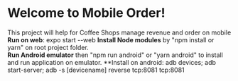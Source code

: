 # **Welcome to Mobile Order!**
This project will help for Coffee Shops manage revenue and order on mobile
**Run on web**: expo start --web
**Install Node modules** by "npm install or yarn" on root project folder.  
**Run Android emulator** then "npm run android" or "yarn android" to install and run application on emulator.
**Install on android: adb devices; adb start-server; adb -s [devicename] reverse tcp:8081 tcp:8081

